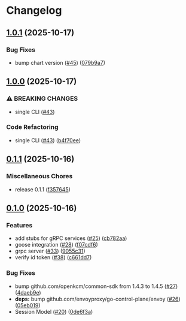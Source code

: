 # Changelog

## [1.0.1](https://github.com/openkcm/session-manager/compare/v1.0.0...v1.0.1) (2025-10-17)


### Bug Fixes

* bump chart version ([#45](https://github.com/openkcm/session-manager/issues/45)) ([079b9a7](https://github.com/openkcm/session-manager/commit/079b9a73bedd41b18209025aeaf31e2cd743e863))

## [1.0.0](https://github.com/openkcm/session-manager/compare/v0.1.1...v1.0.0) (2025-10-17)


### ⚠ BREAKING CHANGES

* single CLI ([#43](https://github.com/openkcm/session-manager/issues/43))

### Code Refactoring

* single CLI ([#43](https://github.com/openkcm/session-manager/issues/43)) ([b4f70ee](https://github.com/openkcm/session-manager/commit/b4f70eee9eefe856844b6f4dc0960bbee3502879))

## [0.1.1](https://github.com/openkcm/session-manager/compare/v0.1.0...v0.1.1) (2025-10-16)


### Miscellaneous Chores

* release 0.1.1 ([f357645](https://github.com/openkcm/session-manager/commit/f35764522c21808a3901b3d0e1bf4d5d8fb7ab5c))

## [0.1.0](https://github.com/openkcm/session-manager/compare/v0.0.1...v0.1.0) (2025-10-16)


### Features

* add stubs for gRPC services ([#25](https://github.com/openkcm/session-manager/issues/25)) ([cb782aa](https://github.com/openkcm/session-manager/commit/cb782aa099c4c7ca39c7fdae0d44260f0112d6cc))
* goose integration ([#28](https://github.com/openkcm/session-manager/issues/28)) ([f07cdf6](https://github.com/openkcm/session-manager/commit/f07cdf690f3b5be24560be91f7c95481506041c5))
* grpc server ([#33](https://github.com/openkcm/session-manager/issues/33)) ([9055c31](https://github.com/openkcm/session-manager/commit/9055c31b0557c46acff427f4fd0701192c01950d))
* verify id token ([#38](https://github.com/openkcm/session-manager/issues/38)) ([c661dd7](https://github.com/openkcm/session-manager/commit/c661dd76b760ecd675d96734c966e40be708da1e))


### Bug Fixes

* bump github.com/openkcm/common-sdk from 1.4.3 to 1.4.5 ([#27](https://github.com/openkcm/session-manager/issues/27)) ([4daeb9e](https://github.com/openkcm/session-manager/commit/4daeb9e655428207da75dfa995ec8b679943be4f))
* **deps:** bump github.com/envoyproxy/go-control-plane/envoy ([#26](https://github.com/openkcm/session-manager/issues/26)) ([05eb019](https://github.com/openkcm/session-manager/commit/05eb019a5f3acf6197aec5ac96cfd8f20b587f23))
* Session Model ([#20](https://github.com/openkcm/session-manager/issues/20)) ([0de6f3a](https://github.com/openkcm/session-manager/commit/0de6f3a3f295255bd36c2d676b090250051b59c7))
